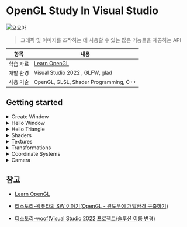 # OpenGL Study In Visual Studio

![으으아](https://mblogthumb-phinf.pstatic.net/MjAyMTA5MDdfNzEg/MDAxNjMwOTQyMjQ3MzQ1.LsRXGVtVjbUNBIBwq3qAynvSUpm6iRsPN7xFUzijrAcg.hoJ2o9kw7MuqMRTy4-9YmlMI7_QtpmaBKT25j57oWygg.GIF.playkit/DownrightGlossyFoxhound-size_restricted.gif?type=w800)

> 그래픽 및 이미지를 조작하는 데 사용할 수 있는 많은 기능들을 제공하는 API

| 항목         | 내용 |
|-------------|---------------------------------|
| 학습 자료 | [Learn OpenGL](https://learnopengl.com/) |
| 개발 환경 | Visual Studio 2022 , GLFW, glad |
| 사용 기술 | OpenGL, GLSL, Shader Programming, C++ |

## Getting started

<details>
<summary> Create Window </summary>

> **GLFW** , **GLAD** 은 OpenGL을 쉽게 사용하도록 도와주는 라이브러리

- [GLFW](https://www.glfw.org/download.html) : 창 생성을 위해

- [CMake](https://cmake.org/download/) : OS와 개발환경에 빌드 시스템을 더 쉽게 관리, 맞는 프로젝트 파일을 생성을 위해

- [GLAD](https://glad.dav1d.de/) : 확장 기능 로드

- [GLM](https://github.com/g-truc/glm) : 벡터, 행렬 등을 다루는 함수와 클래스를 제공

```cpp
#include <glad/glad.h>
#include <GLFW/glfw3.h>
```

</details>

<details>
<summary> Hello Window</summary>

<p align="center">
  <table style="width:100%; text-align:center;">
    <tr>
      <td style="text-align:center; vertical-align:middle;">
        <p align="center">
        <img src="https://github.com/BOLTB0X/OpenGL-Study/blob/main/Img/window.jpg?raw=true" alt="Example Image" width="70%"/>
        </p>
      </td>
      <td style="text-align:center; vertical-align:middle;">
        <p align="center">
        <img src="https://github.com/BOLTB0X/OpenGL-Study/blob/main/Img/window2.jpg?raw=true" alt="Example Image" width="70%"/>
        </p>
      </td>
    </tr>
    <tr>
      <td style="text-align:center; font-size:14px; font-weight:bold;">
      <p align="center">
      Window 1
      </p>
      </td>
      <td style="text-align:center; font-size:14px; font-weight:bold;">
      <p align="center">
      Window 2
      </p>
      </td>
    </tr>
  </table>
</p>

- **init**

  ```cpp
  // 1
  glfwInit();
	glfwWindowHint(GLFW_CONTEXT_VERSION_MAJOR, 3);
	glfwWindowHint(GLFW_CONTEXT_VERSION_MINOR, 3);
	glfwWindowHint(GLFW_OPENGL_PROFILE, GLFW_OPENGL_CORE_PROFILE);

  #ifdef __APPLE__
  glfwWindowHint(GLFW_OPENGL_FORWARD_COMPAT, GL_TRUE);
  #endif

	glfwMakeContextCurrent(window); // 2
	glfwSetFramebufferSizeCallback(window, framebuffer_size_callback); // 3
  ```

    1. GLFW initialize 및 configure

    2. `glfwMakeContextCurrent` : GLFW에 이 함수를 등록하여 창 크기가 조정될 때마다 호출하도록 알려주는 함수

    3. `glfwSetFramebufferSizeCallback` : `framebuffer_size_callback` 함수 포인터로 내가 지정한 크기로 변경


- **Utils**

  ```cpp
  void processInput(GLFWwindow* window) {
	  if (glfwGetKey(window, GLFW_KEY_ESCAPE) == GLFW_PRESS)
      glfwSetWindowShouldClose(window, true);
  }

  void framebuffer_size_callback(GLFWwindow* window, int width, int height) {
	  glViewport(0, 0, width, height);
  }
  ```

    1. `processInput` : GLFW 라이브러리를 사용하여 특정 키 입력을 감지하고 그에 따라 반응하는 함수

    2. `framebuffer_size_callback` : Window 크기 변경시 호출 되는 **callback** 함수


- **Render Loop**

   ```cpp
   while (!glfwWindowShouldClose(window)) { // 1
		
		   // input
		   processInput(window);

		   // render
		   glClearColor(0.2f, 0.3f, 0.3f, 1.0f);
		   glClear(GL_COLOR_BUFFER_BIT);
		
		   glfwSwapBuffers(window); // 2
		   glfwPollEvents(); // 3
	 }
   ```

    1. `glfwWindowShouldClose`: 각 루프 반복의 시작 부분에서 GLFW가 닫히도록 지시되었는지 확인

    2. `glfwSwapBuffers` : 렌더 반복 중에 렌더링하는 데 사용되는 색상 버퍼(GLFW 창의 각 픽셀에 대한 색상 값이 포함된 대형 2D 버퍼)를 스왑하여 화면에 출력으로 표시하는 함수

    3. `glfwPollEvents` : 이벤트(키보드 입력, 마우스 이동)가 트리거 되는지 확인, window 상태 업데이트, (콜백 함수를 통해 등록 가능)


- [전체 프로젝트 코드(C++)](https://github.com/BOLTB0X/OpenGL-Study/tree/main/VisualStudioVer/OpenGL_Project01)


</details>

<details>
<summary> Hello Triangle</summary>

**Practice**

<p align="center">
  <table style="width:100%; text-align:center; border-spacing:5px;">
    <tr>
      <td style="text-align:center; vertical-align:middle;">
        <p align="center">
        <img src="https://github.com/BOLTB0X/OpenGL-Study/blob/main/Img/%EC%B2%AB%EC%82%BC%EA%B0%81%ED%98%95.jpg?raw=true" alt="Example Image" width="70%"/>
        </p>
      </td>
      <td style="text-align:center; vertical-align:middle;">
        <p align="center">
        <img src="https://github.com/BOLTB0X/OpenGL-Study/blob/main/Img/%EC%B2%AB%EC%82%AC%EA%B0%81%ED%98%95.jpg?raw=true" alt="Example Image" width="70%"/>
        </p>
      </td>
      <td style="text-align:center; vertical-align:middle;">
        <p align="center">
        <img src="https://github.com/BOLTB0X/OpenGL-Study/blob/main/Img/%EC%B2%AB%EC%82%AC%EA%B0%81%ED%98%95-%EC%99%80%EC%9D%B4%EC%96%B4%ED%94%84%EB%A0%88%EC%9E%84%EB%AA%A8%EB%93%9C.jpg?raw=true" alt="Example Image" width="70%"/>
        </p>
      </td>
    </tr>
    <tr>
      <td style="text-align:center; font-size:14px; font-weight:bold;">
      <p align="center">
      Triangle
      </p>
      </td>
      <td style="text-align:center; font-size:14px; font-weight:bold;">
      <p align="center">
      Rectangle
      </p>
      </td>
      <td style="text-align:center; font-size:14px; font-weight:bold;">
      <p align="center">
      Wire Frame
      </p>
      </td>
    </tr>
  </table>
</p>

- **Shader program 빌드 && 컴파일**

   <details>
   <summary> Shader </summary>
   
    ```cpp
    const char* vertexShaderSource = "#version 330 core\n"
	  "layout (location = 0) in vec3 aPos;\n"
	  "void main()\n"
	  "{\n"
	  "	gl_Position = vec4(aPos.x, aPos.y, aPos.z, 1.0);\n"
	  "}\0";

    const char* fragmentShaderSource = "#version 330 core\n"
	  "out vec4 FragColor;\n"
	  "void main()\n"
	  "{\n"
	  "	FragColor = vec4(1.0f, 0.5f, 0.2f, 1.0f);\n"
	  "}\n\0";
    ```

   </details>

   <details>
   <summary> Shader 컴파일 in main </summary>

   ```cpp
   // Vertex shader
   unsigned int vertexShader = glCreateShader(GL_VERTEX_SHADER);
   glShaderSource(vertexShader, 1, &vertexShaderSource, NULL);
   glCompileShader(vertexShader);
   
   // Fragment shader
   unsigned int fragmentShader = glCreateShader(GL_FRAGMENT_SHADER);
   glShaderSource(fragmentShader, 1, &fragmentShaderSource, NULL);
   glCompileShader(fragmentShader);
   
   // link shaders
   unsigned int shaderProgram = glCreateProgram();
   glAttachShader(shaderProgram, vertexShader);
   glAttachShader(shaderProgram, fragmentShader);
   glLinkProgram(shaderProgram);
   
   checkShaderCompiler(vertexShader, "VERTEX");
   checkShaderCompiler(fragmentShader, "FRAGMENT");
   checkShaderCompiler(shaderProgram, "LINKING");
   
   glDeleteShader(vertexShader);
   glDeleteShader(fragmentShader);
   ```
   </details>

   <details>
   <summary> Shader 컴파일 함수 </summary>

   ```cpp
   void checkShaderCompiler(GLuint shader, const std::string& type) {
	   int success;
	   char infoLog[512];

	   glGetShaderiv(shader, GL_COMPILE_STATUS, &success);
	   if (!success) {
		   glGetShaderInfoLog(shader, 512, NULL, infoLog);
		   std::cout << "ERROR::SHADER::" << type << "::COMPILATION_FAILED\n" << infoLog << std::endl;
	  }
   }
   ```

   </details>


- **Vertex 데이터 (and 버퍼) 셋업**

   <details>
   <summary> Vertex 정의 </summary>

   ```cpp
   float triangleVertices[] = {
		 -0.5f, -0.5f, 0.0f, // left  
		  0.5f, -0.5f, 0.0f, // right 
		  0.0f,  0.5f, 0.0f  // top   
	 };

	 float vertices[] = {
		 0.5f,  0.5f, 0.0f,  // top right
		 0.5f, -0.5f, 0.0f,  // bottom right
		 -0.5f, -0.5f, 0.0f,  // bottom left
		 -0.5f,  0.5f, 0.0f   // top left 
	 };

	 unsigned int indices[] = {
			 0, 1, 3,   // 1 triangle
			 1, 2, 3    // 2 triangle
	 };
   ```

   </details>

   <details>
   <summary> VBO , VAO , EBO </summary>

    VBO, VAO: GPU 메모리에 정점 데이터를 저장하고 관리하는 데 사용되는 객체

    - **VBO** : Vertex 데이터(Vertex 좌표, UV 좌표, 색상, 법선 )를 GPU의 메모리에 저장하는 버퍼
    
    - **VAO** : 여러 개의 VBO와 속성(Attribute) 설정을 저장하는 객체
      
    - **EBO** : 인덱스 버퍼

    ```cpp
	  unsigned int VBO, VAO, EBO;

	  glGenVertexArrays(1, &VAO); // 1
	  glGenBuffers(1, &VBO); // 2
	  glGenBuffers(1, &EBO); 
    ```
    
    1. `glGenVertexArrays` :  OpenGL에 Vertex 속성(좌표, 색상, 법선 등)이 어디에 있는지 지정해야 하는데, VAO가 이 역할을 대신해 줌

    2. `glGenBuffers` : 저장하는 버퍼

    ```cpp
    glBindVertexArray(VAO); // 1

    // 2
    glBindBuffer(GL_ARRAY_BUFFER, VBO);
    glBufferData(GL_ARRAY_BUFFER, sizeof(vertices), vertices, GL_STATIC_DRAW);

    // 3
    glBindBuffer(GL_ELEMENT_ARRAY_BUFFER, EBO);
    glBufferData(GL_ELEMENT_ARRAY_BUFFER, sizeof(indices), indices, GL_STATIC_DRAW);

    // 4
    glVertexAttribPointer(0, 3, GL_FLOAT, GL_FALSE, 3 * sizeof(float), (void*)0);
    glEnableVertexAttribArray(0);
    
    // 5
    glBindBuffer(GL_ARRAY_BUFFER, 0);

	  // 6
	  glBindVertexArray(0);
    ```

    1. bind Vertex Array Object
       `glBindVertexArray` : VAO를 먼저 바인딩, 바인딩하면 그 이후의 설정이 해당 VAO에 저장됨

    2. copy our vertices array in a vertex buffer for OpenGL to use

    3. copy our index array in a element buffer for OpenGL to use

    4. then set the vertex attributes pointers

    5. `glBindBuffer` : `glVertexAttribPointer` 에 대한 호출은 VBO를 정점 속성의 바인딩된 정점 버퍼 객체로 등록하므로 나중에 안전하게 바인딩을 해제할 수 있음

    6. `glBindVertexArray` :  나중에 VAO를 언바인딩하여 다른 VAO 호출이 실수로 이 VAO를 수정하지 않도록 할 수 있지만, 이런 일은 거의 발생하지 않음
	  
       VAO를 수정하려면 어차피 `glBindVertexArray`를 호출해야 하므로 직접적으로 필요하지 않을 때는 일반적으로 VAO(또는 VBO)를 언바인딩하지 않음
       
   </details>

- **draw**

  <details>
  <summary> Triangle </summary>

  ```cpp
  glUseProgram(shaderProgram); // 1
  glBindVertexArray(VAO); // 2
  glDrawArrays(GL_TRIANGLES, 0, 3); // 3
  
  glfwSwapBuffers(window); // 4
  glfwPollEvents(); // 5
  ```

  1. `glUseProgram` : 현재 사용할 셰이더 프로그램을 설정하는 함수

  2. `glBindVertexArray` : 렌더링할 객체(Vertex VAO)를 바인딩하는 함수

  3. `glDrawArrays` : 현재 바인딩된 VAO에 저장된 버텍스 데이터를 사용하여 삼각형을 그림

  4. `glfwSwapBuffers` : 렌더 반복 중에 렌더링하는 데 사용되는 색상 버퍼(GLFW 창의 각 픽셀에 대한 색상 값이 포함된 대형 2D 버퍼)를 스왑하여 화면에 출력으로 표시하는 함수

  5. `glfwPollEvents` : 이벤트(키보드 입력, 마우스 이동)가 트리거 되는지 확인, window 상태 업데이트, (콜백 함수를 통해 등록 가능)
      
  </details>

  <details>
  <summary> Wire Frame </summary>

  ```cpp
  glPolygonMode(GL_FRONT_AND_BACK, GL_LINE);
  ```
  </details>

**Exercises**

<p align="center">
  <table style="width:100%; text-align:center; border-spacing:5px;">
    <tr>
      <td style="text-align:center; vertical-align:middle;">
        <p align="center">
        <img src="https://github.com/BOLTB0X/OpenGL-Study/blob/main/Img/2-2-Exercise01.jpg?raw=true" alt="Example Image" width="70%"/>
        </p>
      </td>
      <td style="text-align:center; vertical-align:middle;">
        <p align="center">
        <img src="https://github.com/BOLTB0X/OpenGL-Study/blob/main/Img/2-2-Exercise03.jpg?raw=true" alt="Example Image" width="70%"/>
        </p>
      </td>
    </tr>
    <tr>
      <td style="text-align:center; font-size:14px; font-weight:bold;">
      <p align="center">
      e01, e02
      </p>
      </td>
      <td style="text-align:center; font-size:14px; font-weight:bold;">
      <p align="center">
      e03
      </p>
      </td>
    </tr>
  </table>
</p>

- Solution

   <details>
   <summary> Exercises 01 sol  </summary>
   
     `glDrawArrays`를 사용하여 데이터에 더 많은 정점을 추가하여 나란히 2개의 삼각형을 그려라

    ```cpp
    float twinTriangleVertices[] = {
		  // 1
		  -0.9f, -0.5f, 0.0f,  // left 
		  -0.0f, -0.5f, 0.0f,  // right
		  -0.45f, 0.5f, 0.0f,  // top 
		  // 2
		  0.0f, -0.5f, 0.0f,  // left
		  0.9f, -0.5f, 0.0f,  // right
		  0.45f, 0.5f, 0.0f   // top
	  };
    ```

    ```cpp
    // ....

    while (!glfwWindowShouldClose(window)) {
        // ...

        glDrawArrays(GL_TRIANGLES, 0, 6);

        // ...
    }

    // ..
    ```

   </details>

   <details>
   <summary> Exercises 02 sol </summary>

   서로 다른 두 개의 `VAO`와 `VBO`를 사용하여 동일한 두 개의 삼각형을 만드세요

   ```cpp
   float oneTriangle[] = {
		  -0.9f, -0.5f, 0.0f,  // left 
		  -0.0f, -0.5f, 0.0f,  // right
		  -0.45f, 0.5f, 0.0f,  // top 
   };

	 float twoTriangle[] = {
		  0.0f, -0.5f, 0.0f,  // left
		  0.9f, -0.5f, 0.0f,  // right
		  0.45f, 0.5f, 0.0f   // top 
	 };
   ```

   ```cpp
   unsigned int VBOs[2], VAOs[2];
	 glGenVertexArrays(2, VAOs);
	 glGenBuffers(2, VBOs);

	 // 1
	 glBindVertexArray(VAOs[0]);
	 glBindBuffer(GL_ARRAY_BUFFER, VBOs[0]);
	 glBufferData(GL_ARRAY_BUFFER, sizeof(oneTriangle), oneTriangle, GL_STATIC_DRAW);
	 glVertexAttribPointer(0, 3, GL_FLOAT, GL_FALSE, 3 * sizeof(float), (void*)0);
	 glEnableVertexAttribArray(0);

	 // 2
	 glBindVertexArray(VAOs[1]);
	 glBindBuffer(GL_ARRAY_BUFFER, VBOs[1]);
	 glBufferData(GL_ARRAY_BUFFER, sizeof(twoTriangle), twoTriangle, GL_STATIC_DRAW);
	 glVertexAttribPointer(0, 3, GL_FLOAT, GL_FALSE, 3 * sizeof(float), (void*)0);
	 glEnableVertexAttribArray(0);
   ```

   ```cpp
   while (!glfwWindowShouldClose(window)) {
      // ...
		  glUseProgram(shaderProgram1);
		  glBindVertexArray(VAOs[0]);
		  glDrawArrays(GL_TRIANGLES, 0, 3);

		  glUseProgram(shaderProgram2);
		  glBindVertexArray(VAOs[1]);
		  glDrawArrays(GL_TRIANGLES, 0, 3);
      // ...
   }
   ```

   </details>

   <details>
   <summary> Exercises 03 sol </summary>

   노란색을 출력하는 **Shader** 를 사용하는 두 개의 **Shader** 을 만드세요

   ```cpp
   const char* fragmentShader1Source = "#version 330 core\n"
	 "out vec4 FragColor;\n"
	 "void main()\n"
	 "{\n"
	 "   FragColor = vec4(1.0f, 0.5f, 0.2f, 1.0f);\n"
	 "}\n\0";

   const char* fragmentShader2Source = "#version 330 core\n"
	 "out vec4 FragColor;\n"
	 "void main()\n"
	 "{\n"
	 "   FragColor = vec4(1.0f, 1.0f, 0.0f, 1.0f);\n"
	 "}\n\0";
   ```

   ```cpp
   // Shader program 빌드 && 컴파일
	 // ----------------------------
	 // Vertex shader
	 unsigned int vertexShader = glCreateShader(GL_VERTEX_SHADER);
	 glShaderSource(vertexShader, 1, &vertexShaderSource, NULL);
	 glCompileShader(vertexShader);

	 // Fragment shader
	 unsigned int fragmentShader1 = glCreateShader(GL_FRAGMENT_SHADER);
	 glShaderSource(fragmentShader1, 1, &fragmentShader1Source, NULL);
	 glCompileShader(fragmentShader1);

	 unsigned int fragmentShader2 = glCreateShader(GL_FRAGMENT_SHADER);
	 glShaderSource(fragmentShader2, 1, &fragmentShader2Source, NULL);
	 glCompileShader(fragmentShader2);

	 // link shaders
	 unsigned int shaderProgram1 = glCreateProgram();
	 unsigned int shaderProgram2 = glCreateProgram();

	 glAttachShader(shaderProgram1, vertexShader);
	 glAttachShader(shaderProgram1, fragmentShader1);
	 glLinkProgram(shaderProgram1);

	 glAttachShader(shaderProgram2, vertexShader);
	 glAttachShader(shaderProgram2, fragmentShader2);
	 glLinkProgram(shaderProgram2);

	 checkShaderCompiler(vertexShader, "VERTEX");

	 checkShaderCompiler(fragmentShader1, "FRAGMENT");
	 checkShaderCompiler(fragmentShader2, "FRAGMENT");

	 checkShaderCompiler(shaderProgram1, "LINKING");
	 checkShaderCompiler(shaderProgram2, "LINKING");

	 glDeleteShader(vertexShader);
	 glDeleteShader(fragmentShader1);
	 glDeleteShader(fragmentShader2);
   ```

   </details>

[전체 프로젝트 코드(C++)](https://github.com/BOLTB0X/OpenGL-Study/blob/main/VisualStudioVer/OpenGL_Project02/OpenGL_Project02/src/main.cpp)
  
</details>

<details>
<summary> Shaders </summary>

**Practice**

<p align="center">
  <table style="width:100%; text-align:center; border-spacing:5px;">
    <tr>
      <td style="text-align:center; vertical-align:middle;">
        <p align="center">
        <img src="https://github.com/BOLTB0X/OpenGL-Study/blob/main/Img/shader-%EB%B2%84%ED%85%8D%EC%8A%A4%EB%A1%9C%20%EC%83%89%EC%A0%84%EB%8B%AC.jpg?raw=true" alt="Example Image" width="70%"/>
        </p>
      </td>
      <td style="text-align:center; vertical-align:middle;">
        <p align="center">
        <img src="https://github.com/BOLTB0X/OpenGL-Study/blob/main/Img/shader-%EC%9C%A0%EB%8B%88%ED%8F%BC%EC%A0%81%EC%9A%A9.gif?raw=true" alt="Example Image" width="70%"/>
        </p>
      </td>
      <td style="text-align:center; vertical-align:middle;">
        <p align="center">
        <img src="https://github.com/BOLTB0X/OpenGL-Study/blob/main/Img/shader-Attributes%20%EC%B6%94%EA%B0%80.jpg?raw=true" alt="Example Image" width="70%"/>
        </p>
      </td>
    </tr>
    <tr>
      <td style="text-align:center; font-size:14px; font-weight:bold;">
      <p align="center">
      정점으로 Color
      </p>
      </td>
      <td style="text-align:center; font-size:14px; font-weight:bold;">
      <p align="center">
      Uniforms 
      </p>
      </td>
      <td style="text-align:center; font-size:14px; font-weight:bold;">
      <p align="center">
      Attributes
      </p>
      </td>
    </tr>
  </table>
</p>

- Shader Code

   <details>
   <summary> 정점으로 Color 로 변경 </summary>

   ```cpp
   const char* vertexShaderSource = "#version 330 core\n"
	 "layout (location = 0) in vec3 aPos;\n"
   "out vec4 vertexColor;\n"
	 "void main()\n"
   "{\n"
	 "	gl_Position = vec4(aPos, 1.0);\n"
   "	vertexColor = vec4(0.5, 0.0, 0.0, 1.0);\n"

   "}\0";

   const char* fragmentShaderSource = "#version 330 core\n"
   "out vec4 FragColor;\n"
   "in vec4 vertexColor;\n"
   "void main()\n"
   "{\n"
   "	FragColor = vertexColor;\n"
   "}\n\0";
   ```

   </details>

   <details>
   <summary> Uniforms </summary>

   ```cpp
   const char* vertexShaderSource = "#version 330 core\n"
	 "layout (location = 0) in vec3 aPos;\n"
   "out vec3 ourColor;\n"
	 "void main()\n"
   "{\n"
	 "	gl_Position = vec4(aPos, 1.0);\n"
   "	ourColor = aColor;\n"
   "}\0";

   const char* fragmentShaderSource = "#version 330 core\n"
   "out vec4 FragColor;\n"
   "uniform vec4 ourColor;\n"
   "void main()\n"
   "{\n"
   "	FragColor = ourColor;\n"
   "}\n\0";
   ```

   ```cpp
   while (!glfwWindowShouldClose(window)) {
      // ...

	    double timeValue = glfwGetTime();
	    float greenValue = static_cast<float>(sin(timeValue) / 2.0 + 0.5);
	    int vertexColorLocation = glGetUniformLocation(shaderProgram, "ourColor");

	    glUniform4f(vertexColorLocation, 0.0f, greenValue, 0.0f, 1.0f);

      // ..
   }
   ```

   </details>

   <details>
   <summary> Attributes 로 전달 </summary>

   ```cpp
   // 정점 수정
   float vertices[] = {
      // positions         // colors
      0.5f, -0.5f, 0.0f,  1.0f, 0.0f, 0.0f,   // bottom right
      -0.5f, -0.5f, 0.0f,  0.0f, 1.0f, 0.0f,   // bottom left
      0.0f,  0.5f, 0.0f,  0.0f, 0.0f, 1.0f    // top 
   }; 
   ```

   ```cpp
   const char* vertexShaderSource = "#version 330 core\n"
	 "layout (location = 0) in vec3 aPos;\n"
   "layout (location = 1) in vec3 aColor;\n"
   "out vec3 ourColor;\n"
	 "void main()\n"
   "{\n"
	 "	gl_Position = vec4(aPos, 1.0);\n"
   "	ourColor = aColor;\n"
   "}\0";

   const char* fragmentShaderSource = "#version 330 core\n"
   "out vec4 FragColor;\n"
   "in vec3 ourColor;\n"
   "void main()\n"
   "{\n"
   "	FragColor = vec4(ourColor, 1.0f);\n"
   "}\n\0";
   ```

   - 다른 **정점 속성(Attributes)** 을 추가하고 **VBO** 의 메모리를 업데이트했기 때문에 정점 속성 포인터를 다시 구성해야 함

   - **VBO** 의 메모리에 업데이트된 데이터는 이제 다음과 같음
   
   <p align="center">
      <img src="https://learnopengl.com/img/getting-started/vertex_attribute_pointer_interleaved.png" alt="Example Image" width="80%">
      <br/>
      이미지 출처: learnopengl.com
   </p>

   - 현재 레이아웃을 알고 있으면 `glVertexAttribPointer`로 정점 형식을 업데이트할 수 있음

   ```cpp
   // position attribute
   glVertexAttribPointer(0, 3, GL_FLOAT, GL_FALSE, 6 * sizeof(float), (void*)0);
   glEnableVertexAttribArray(0);
   // color attribute
   glVertexAttribPointer(1, 3, GL_FLOAT, GL_FALSE, 6 * sizeof(float), (void*)(3* sizeof(float)));
   glEnableVertexAttribArray(1);
   ```

   </details>

- Custom Shader Class

   <details>
   <summary> Code </summary>
   
   ```cpp
   #ifndef SHADER_H
   #define SHADER_H

   #include <glad/glad.h>

   #include <string>
   #include <fstream>
   #include <sstream>
   #include <iostream>

   class Shader
   {
   public:
       unsigned int ID;
       // constructor generates the shader on the fly
       // ------------------------------------------------------------------------
       Shader(const char* vertexPath, const char* fragmentPath)
       {
           // 1. retrieve the vertex/fragment source code from filePath
           std::string vertexCode;
           std::string fragmentCode;
           std::ifstream vShaderFile;
           std::ifstream fShaderFile;
           // ensure ifstream objects can throw exceptions:
           vShaderFile.exceptions (std::ifstream::failbit | std::ifstream::badbit);
           fShaderFile.exceptions (std::ifstream::failbit | std::ifstream::badbit);
           try 
           {
               // open files
               vShaderFile.open(vertexPath);
               fShaderFile.open(fragmentPath);
               std::stringstream vShaderStream, fShaderStream;
               // read file's buffer contents into streams
               vShaderStream << vShaderFile.rdbuf();
               fShaderStream << fShaderFile.rdbuf();
               // close file handlers
               vShaderFile.close();
               fShaderFile.close();
               // convert stream into string
               vertexCode   = vShaderStream.str();
               fragmentCode = fShaderStream.str();
           }
           catch (std::ifstream::failure& e)
           {
               std::cout << "ERROR::SHADER::FILE_NOT_SUCCESSFULLY_READ: " << e.what() << std::endl;
           }
           const char* vShaderCode = vertexCode.c_str();
           const char * fShaderCode = fragmentCode.c_str();
           // 2. compile shaders
           unsigned int vertex, fragment;
           // vertex shader
           vertex = glCreateShader(GL_VERTEX_SHADER);
           glShaderSource(vertex, 1, &vShaderCode, NULL);
           glCompileShader(vertex);
           checkCompileErrors(vertex, "VERTEX");
           // fragment Shader
           fragment = glCreateShader(GL_FRAGMENT_SHADER);
           glShaderSource(fragment, 1, &fShaderCode, NULL);
           glCompileShader(fragment);
           checkCompileErrors(fragment, "FRAGMENT");
           // shader Program
           ID = glCreateProgram();
           glAttachShader(ID, vertex);
           glAttachShader(ID, fragment);
           glLinkProgram(ID);
           checkCompileErrors(ID, "PROGRAM");
           // delete the shaders as they're linked into our program now and no longer necessary
           glDeleteShader(vertex);
           glDeleteShader(fragment);
       }
       // activate the shader
       // ------------------------------------------------------------------------
       void use() 
       { 
           glUseProgram(ID); 
       }
       // utility uniform functions
       // ------------------------------------------------------------------------
       void setBool(const std::string &name, bool value) const
       {         
           glUniform1i(glGetUniformLocation(ID, name.c_str()), (int)value); 
       }
       // ------------------------------------------------------------------------
       void setInt(const std::string &name, int value) const
       { 
           glUniform1i(glGetUniformLocation(ID, name.c_str()), value); 
       }
       // ------------------------------------------------------------------------
       void setFloat(const std::string &name, float value) const
       { 
           glUniform1f(glGetUniformLocation(ID, name.c_str()), value); 
       }
       
    private:
       // utility function for checking shader compilation/linking errors.
       // ------------------------------------------------------------------------
       void checkCompileErrors(unsigned int shader, std::string type)
       {
           int success;
           char infoLog[1024];
           if (type != "PROGRAM")
           {
               glGetShaderiv(shader, GL_COMPILE_STATUS, &success);
               if (!success)
               {
                   glGetShaderInfoLog(shader, 1024, NULL, infoLog);
                   std::cout << "ERROR::SHADER_COMPILATION_ERROR of type: " << type << "\n" << infoLog << "\n -- --------------------------------------------------- -- " << std::endl;
               }
           }
           else
           {
               glGetProgramiv(shader, GL_LINK_STATUS, &success);
               if (!success)
               {
                   glGetProgramInfoLog(shader, 1024, NULL, infoLog);
                   std::cout << "ERROR::PROGRAM_LINKING_ERROR of type: " << type << "\n" << infoLog << "\n -- --------------------------------------------------- -- " << std::endl;
               }
           }
       }
   };
   ```

   ```cpp
   int main(void) {
      // ...

      Shader ourShader("vertex_shader.vs", "fragment_shader.fs");

      // ...

      while (!glfwWindowShouldClose(window)) {
          // ...
          ourShader.use();
		      glBindVertexArray(VAO);
		      glDrawArrays(GL_TRIANGLES, 0, 3);
          // ...
      }

      // ...
   }
   ```

   </details>

**Exercises**

<p align="center">
  <table style="width:100%; text-align:center; border-spacing:5px;">
    <tr>
      <td style="text-align:center; vertical-align:middle;">
        <p align="center">
        <img src="https://github.com/BOLTB0X/OpenGL-Study/blob/main/Img/3-Exercise01.jpg?raw=true" alt="Example Image" width="70%"/>
        </p>
      </td>
      <td style="text-align:center; vertical-align:middle;">
        <p align="center">
        <img src="https://github.com/BOLTB0X/OpenGL-Study/blob/main/Img/3-Exercise02.jpg?raw=true" alt="Example Image" width="70%"/>
        </p>
      </td>
      <td style="text-align:center; vertical-align:middle;">
        <p align="center">
        <img src="https://github.com/BOLTB0X/OpenGL-Study/blob/main/Img/3-Exercise03.jpg?raw=true" alt="Example Image" width="70%"/>
        </p>
      </td>
    </tr>
    <tr>
      <td style="text-align:center; font-size:14px; font-weight:bold;">
      <p align="center">
      e01
      </p>
      </td>
      <td style="text-align:center; font-size:14px; font-weight:bold;">
      <p align="center">
      e02 
      </p>
      </td>
      <td style="text-align:center; font-size:14px; font-weight:bold;">
      <p align="center">
      e03
      </p>
      </td>
    </tr>
  </table>
</p>

- Solution

   <details>
   <summary> Exercises 01 sol  </summary>
   
     삼각형이 거꾸로 되도록 Vertex Shader를 조정하라

    ```cpp
    #version 330 core
    layout (location = 0) in vec3 aPos;
    layout (location = 1) in vec3 aColor;

    out vec3 ourColor;

    void main()
    {
       gl_Position = vec4(aPos.x, -aPos.y, aPos.z, 1.0);
       ourColor = aColor;
    }
    ```
   </details>

   <details>
   <summary> Exercises 02 sol </summary>

   균일한 값을 통해 수평 `offset`을 지정하고 이 `offset` 값을 사용하여 정점 셰이더에서 삼각형을 화면 오른쪽으로 이동시켜라

   ```cpp
   #version 330 core
   layout (location = 0) in vec3 aPos;
   layout (location = 1) in vec3 aColor;

   out vec3 ourColor;

   uniform float xOffset;

   void main()
   {
       gl_Position = vec4(aPos.x + xOffset, aPos.y, aPos.z, 1.0);
       ourColor = aColor;
   }
   ```

   ```cpp
   while (!glfwWindowShouldClose(window)) {
      // ...
		  ourShader.setFloat("xOffset", 0.5f);
      // ...
   }
   ```

   </details>

   <details>
   <summary> Exercises 03 sol </summary>

   `out` 키워드를 사용하여 정점 위치를 fragment Shader에 출력하고 fragment의 색상을 이 정점 위치와 같게 설정합니다(정점 위치 값이 삼각형 전체에 걸쳐 보간되는 방식을 확인하세요). 
   
   이렇게 하는 데 성공했다면 다음 질문에 답해보세요: 왜 삼각형의 왼쪽 아래 면이 검은색일까요?

   ```cpp
   #version 330 core
   out vec4 FragColor;

   in vec3 ourPosition;

   void main()
   {
       FragColor = vec4(ourPosition, 1.0f);
   }
   ```

   ```cpp
   #version 330 core
   layout (location = 0) in vec3 aPos;

   out vec3 ourPosition;

   void main()
   {
       gl_Position = vec4(aPos.x, aPos.y, aPos.z, 1.0);
       ourPosition = aPos;
   }
   ```

   **정점 위치(`aPos`)가 색상 값으로 쓰이면서 음수 좌표는 검은색으로 표현되기 때문**

   - `aPos` = `(0.5, -0.5, 0.0)` -> 빨간색 `(1.0, 0.0, 0.0)`

   - `aPos` = `(-0.5, -0.5, 0.0)` -> 검은색 `(0.0, 0.0, 0.0)`

   - `aPos` = `(0.0, 0.5, 0.0)` -> 파란색 `(0.0, 0.0, 1.0)`

   삼각형의 왼쪽 아래 정점이 `(0,0,0)` 이라 검은색이 되고, 나머지 부분이 부드럽게 보간되면서 자연스럽게 색상이 변함

   </details>

[전체 프로젝트 코드(C++)](https://github.com/BOLTB0X/OpenGL-Study/tree/main/VisualStudioVer/OpenGL_Project03)
  
</details>

<details>
<summary> Textures </summary>

**Practice**

<p align="center">
  <table style="width:100%; text-align:center; border-spacing:5px;">
    <tr>
      <td style="text-align:center; vertical-align:middle;">
        <p align="center">
        <img src="https://github.com/BOLTB0X/OpenGL-Study/blob/main/Img/4-1-Texture-wall.jpg?raw=true" alt="Example Image" width="70%"/>
        </p>
      </td>
      <td style="text-align:center; vertical-align:middle;">
        <p align="center">
        <img src="https://github.com/BOLTB0X/OpenGL-Study/blob/main/Img/4-2-Texture-container.jpg?raw=true" alt="Example Image" width="70%"/>
        </p>
      </td>
    </tr>
    <tr>
      <td style="text-align:center; font-size:14px; font-weight:bold;">
      <p align="center">
      Wall
      </p>
      </td>
      <td style="text-align:center; font-size:14px; font-weight:bold;">
      <p align="center">
      Container 
      </p>
      </td>
    </tr>
  </table>
</p>

<p align="center">
  <table style="width:100%; text-align:center; border-spacing:5px;">
    <tr>
      <td style="text-align:center; vertical-align:middle;">
        <p align="center">
        <img src="https://github.com/BOLTB0X/OpenGL-Study/blob/main/Img/4-3-Texture-mix.jpg?raw=true" alt="Example Image" width="70%"/>
        </p>
      </td>
      <td style="text-align:center; vertical-align:middle;">
        <p align="center">
        <img src="https://github.com/BOLTB0X/OpenGL-Study/blob/main/Img/4-4-Texture-mix-face.jpg?raw=true" alt="Example Image" width="70%"/>
        </p>
      </td>
      <td style="text-align:center; vertical-align:middle;">
        <p align="center">
        <img src="https://github.com/BOLTB0X/OpenGL-Study/blob/main/Img/4-5-Texture-mix-face-y.jpg?raw=true" alt="Example Image" width="70%"/>
        </p>
      </td>
    </tr>
    <tr>
      <td style="text-align:center; font-size:14px; font-weight:bold;">
      <p align="center">
      Mix Color
      </p>
      </td>
      <td style="text-align:center; font-size:14px; font-weight:bold;">
      <p align="center">
      Mix 텍스처 1 
      </p>
      </td>
      <td style="text-align:center; font-size:14px; font-weight:bold;">
      <p align="center">
      Mix 텍스처 2
      </p>
      </td>
    </tr>
  </table>
</p>

- 텍스처 로드

   <details>
   <summary> Wall , Container </summary>

   ```cpp
   // wall : 정점 좌표
   float vertices[] = {
    // positions         // colors          // texture coords
      0.5f, -0.5f, 0.0f,  1.0f, 0.0f, 0.0f,   1.0f, 0.0f,   // bottom right
	   -0.5f, -0.5f, 0.0f,  0.0f, 1.0f, 0.0f,   0.0f, 0.0f,   // bottom left
	    0.0f,  0.5f, 0.0f,  0.0f, 0.0f, 1.0f,   0.5f, 1.0f    // top
	 };
   ```

   ```cpp
   float vertices[] = {
		// positions          // colors           // texture coords
		 0.5f,  0.5f, 0.0f,   1.0f, 0.0f, 0.0f,   1.0f, 1.0f, // top right
		 0.5f, -0.5f, 0.0f,   0.0f, 1.0f, 0.0f,   1.0f, 0.0f, // bottom right
		-0.5f, -0.5f, 0.0f,   0.0f, 0.0f, 1.0f,   0.0f, 0.0f, // bottom left
		-0.5f,  0.5f, 0.0f,   1.0f, 1.0f, 0.0f,   0.0f, 1.0f  // top left 
	 };

	 unsigned int indices[] = {
		 0, 1, 3, // first triangle
		 1, 2, 3  // second triangle
	 };
   ```

   ```cpp
   unsigned int texture;
   glGenTextures(1, &texture);
   glBindTexture(GL_TEXTURE_2D, texture);

   glTexParameteri(GL_TEXTURE_2D, GL_TEXTURE_WRAP_S, GL_REPEAT);	
   glTexParameteri(GL_TEXTURE_2D, GL_TEXTURE_WRAP_T, GL_REPEAT);
   glTexParameteri(GL_TEXTURE_2D, GL_TEXTURE_MIN_FILTER, GL_LINEAR_MIPMAP_LINEAR);
   glTexParameteri(GL_TEXTURE_2D, GL_TEXTURE_MAG_FILTER, GL_LINEAR);

   int width, height, nrChannels;
   unsigned char *data = stbi_load("container.jpg", &width, &height, &nrChannels, 0);
   if (data) {
       glTexImage2D(GL_TEXTURE_2D, 0, GL_RGB, width, height, 0, GL_RGB, GL_UNSIGNED_BYTE, data);
       glGenerateMipmap(GL_TEXTURE_2D);
   } else {
       std::cout << "Failed to load texture" << std::endl;
   }
   stbi_image_free(data);
   ```

   ```cpp
	 // Render Loop
	 // ------------
	 while (!glfwWindowShouldClose(window)) {
      // ...
       
      glBindTexture(GL_TEXTURE_2D, texture);
      glBindVertexArray(VAO);
      glDrawElements(GL_TRIANGLES, 6, GL_UNSIGNED_INT, 0);

      // ...
   }
   ```
   
   </details>

   <details>
   <summary> Mix </summary>

   ```cpp
   // load and create a texture 
	 // -------------------------
	 unsigned int texture1, texture2;
	 glGenTextures(1, &texture1);
	 glBindTexture(GL_TEXTURE_2D, texture1); // 이제 모든 예정된 GL_TEXTURE_2D 작업이 이 텍스처 개체에 적용 됌
	 // texture 래핑 매개변수 설정
	 glTexParameteri(GL_TEXTURE_2D, GL_TEXTURE_WRAP_S, GL_REPEAT); // 텍스처 래핑을 GL_REPEAT(기본 래핑 방법)로 설정
	 glTexParameteri(GL_TEXTURE_2D, GL_TEXTURE_WRAP_T, GL_REPEAT);
	 // texture 필터링 매개변수 설정
	 glTexParameteri(GL_TEXTURE_2D, GL_TEXTURE_MIN_FILTER, GL_LINEAR);
	 glTexParameteri(GL_TEXTURE_2D, GL_TEXTURE_MAG_FILTER, GL_LINEAR);

	 // load image, create texture and generate mipmaps
	 int width, height, nrChannels;
	 stbi_set_flip_vertically_on_load(true); // stb_image.h에 로드된 텍스처를 y축을 기준으로 반전하라고 지시

	 unsigned char* data = stbi_load("resources/container.jpg", &width, &height, &nrChannels, 0);
	 if (data) {
		 glTexImage2D(GL_TEXTURE_2D, 0, GL_RGB, width, height, 0, GL_RGB, GL_UNSIGNED_BYTE, data);
		 glGenerateMipmap(GL_TEXTURE_2D);
	 } else {
		 std::cout << "Failed to load texture" << std::endl;
	 }
	 stbi_image_free(data);

   // texture 2
	 // ---------
	 glGenTextures(1, &texture2);
	 glBindTexture(GL_TEXTURE_2D, texture2); // 이제 모든 예정된 GL_TEXTURE_2D 작업이 이 텍스처 개체에 적용 됌
	 // texture 래핑 매개변수 설정
	 glTexParameteri(GL_TEXTURE_2D, GL_TEXTURE_WRAP_S, GL_REPEAT); // 텍스처 래핑을 GL_REPEAT(기본 래핑 방법)로 설정
	 glTexParameteri(GL_TEXTURE_2D, GL_TEXTURE_WRAP_T, GL_REPEAT);
	 // texture 필터링 매개변수 설정
	 glTexParameteri(GL_TEXTURE_2D, GL_TEXTURE_MIN_FILTER, GL_LINEAR);
	 glTexParameteri(GL_TEXTURE_2D, GL_TEXTURE_MAG_FILTER, GL_LINEAR);

	 // load image, create texture and generate mipmaps
	 data = stbi_load("resources/awesomeface.png", &width, &height, &nrChannels, 0);
	 if (data) {
		 glTexImage2D(GL_TEXTURE_2D, 0, GL_RGBA, width, height, 0, GL_RGBA, GL_UNSIGNED_BYTE, data);
		 glGenerateMipmap(GL_TEXTURE_2D);
	 } else {
		 std::cout << "Failed to load texture" << std::endl;
	 }
	 stbi_image_free(data);

	 // 각 샘플러가 속하는 텍스처 단위를 OpenGL에 알림(한 번만 수행하면 됨)
	 // -------------------------------------------------------------------------------------------
	 ourShader.use(); // 유니폼을 설정하기 전에 셰이더를 활성화/사용하는 것을 잊지 말길
	 glUniform1i(glGetUniformLocation(ourShader.ID, "texture1"), 0);
	 ourShader.setInt("texture2", 1);
   ```

   ```cpp
	 // Render Loop
	 // ------------
	 while (!glfwWindowShouldClose(window)) {
      // ...

      glActiveTexture(GL_TEXTURE0);
		  glBindTexture(GL_TEXTURE_2D, texture1);
		  glActiveTexture(GL_TEXTURE1);
		  glBindTexture(GL_TEXTURE_2D, texture2);

      // ...
   }
   ```

   ```cpp
   // 대칭
   stbi_set_flip_vertically_on_load(true);
   ```

   </details>

- GLSL

   <details>
   <summary> Wall , Container </summary>

   ```cpp
   // Vertex Shader
   #version 330 core
   layout (location = 0) in vec3 aPos;
   layout (location = 1) in vec3 aColor;
   layout (location = 2) in vec2 aTexCoord;
   
   out vec3 ourColor;
   out vec2 TexCoord;
   
   void main()
   {
       gl_Position = vec4(aPos, 1.0);
       ourColor = aColor;
       TexCoord = vec2(aTexCoord.x, aTexCoord.y);
   }
   ```

   ```cpp
   // Fragment Shader
   #version 330 core
   out vec4 FragColor;
  
   in vec3 ourColor;
   in vec2 TexCoord;

   uniform sampler2D ourTexture;

   void main()
   {
       FragColor = texture(ourTexture, TexCoord);
   }
   ```

   </details>

   <details>
   <summary> Mix </summary>

   ```cpp
   // Color Mix
   // Fragment Shader
   FragColor = texture(ourTexture, TexCoord) * vec4(ourColor, 1.0);
   ```

   ```cpp
   // 텍스처 2개
   // Fragment Shader
   #version 330 core
   out vec4 FragColor;
  
   in vec3 ourColor;
   in vec2 TexCoord;

   uniform sampler2D texture1;
   uniform sampler2D texture2;

   void main()
   {
       FragColor = mix(texture(texture1, TexCoord), texture(texture2, TexCoord), 0.2);
   }
   ```
   </details>

**Exercises**

<p align="center">
  <table style="width:100%; text-align:center; border-spacing:5px;">
    <tr>
      <td style="text-align:center; vertical-align:middle;">
        <p align="center">
        <img src="https://github.com/BOLTB0X/OpenGL-Study/blob/main/Img/4-Exercise01.jpg?raw=true" alt="Example Image" width="70%"/>
        </p>
      </td>
      <td style="text-align:center; vertical-align:middle;">
        <p align="center">
        <img src="https://github.com/BOLTB0X/OpenGL-Study/blob/main/Img/4-Exercise02.jpg?raw=true" alt="Example Image" width="70%"/>
        </p>
      </td>
    </tr>
    <tr>
      <td style="text-align:center; font-size:14px; font-weight:bold;">
      <p align="center">
      e01
      </p>
      </td>
      <td style="text-align:center; font-size:14px; font-weight:bold;">
      <p align="center">
      e02
      </p>
      </td>
    </tr>
  </table>
</p>

<p align="center">
  <table style="width:100%; text-align:center; border-spacing:5px;">
    <tr>
      <td style="text-align:center; vertical-align:middle;">
        <p align="center">
        <img src="https://github.com/BOLTB0X/OpenGL-Study/blob/main/Img/4-Exercise03.jpg?raw=true" alt="Example Image" width="70%"/>
        </p>
      </td>
      <td style="text-align:center; vertical-align:middle;">
        <p align="center">
        <img src="https://github.com/BOLTB0X/OpenGL-Study/blob/main/Img/4-Exercise04.gif?raw=true" alt="Example Image" width="70%"/>
        </p>
      </td>
    </tr>
    <tr>
      <td style="text-align:center; font-size:14px; font-weight:bold;">
      <p align="center">
      e03
      </p>
      </td>
      <td style="text-align:center; font-size:14px; font-weight:bold;">
      <p align="center">
      e04
      </p>
      </td>
    </tr>
  </table>
</p>

- Solution

   <details>
   <summary> Exercises 01 sol  </summary>
   
    fragment shader 를 변경하여 행복한 얼굴만 반대 방향/반대 방향을 바라보도록 수정해라

    ```cpp
    #version 330 core
    out vec4 FragColor;
    in vec3 ourColor;
    in vec2 TexCoord;
    
    uniform sampler2D texture1;
    uniform sampler2D texture2;

    void main()
    {
       FragColor = mix(texture(texture1, TexCoord), texture(texture2, vec2(1.0 - TexCoord.x, TexCoord.y)), 0.2);
    }
    ```

   </details>

   <details>
   <summary> Exercises 02 sol </summary>
   
   `0.0f ~ 1.0f` 대신 `0.0f ~ 2.0f` 범위의 텍스처 좌표를 지정하여 다양한 텍스처 래핑 방법을 실험해 보세요.
   
   가장자리에 고정된 단일 컨테이너 이미지에 4개의 스마일리 얼굴을 표시할 수 있는지 확인해 보세요

   ```cpp
   // ...

   glGenTextures(1, &texture1);
   glBindTexture(GL_TEXTURE_2D, texture1);
   // set the texture wrapping parameters
   
   glTexParameteri(GL_TEXTURE_2D, GL_TEXTURE_WRAP_S, GL_CLAMP_TO_EDGE); // 수정
   glTexParameteri(GL_TEXTURE_2D, GL_TEXTURE_WRAP_T, GL_CLAMP_TO_EDGE);
   // ...
   ```

   ```cpp
   // ...

   glGenTextures(1, &texture2);
   glBindTexture(GL_TEXTURE_2D, texture2);

   glTexParameteri(GL_TEXTURE_2D, GL_TEXTURE_WRAP_S, GL_REPEAT);	// 수정
   glTexParameteri(GL_TEXTURE_2D, GL_TEXTURE_WRAP_T, GL_REPEAT);
   // ...
   ```

   </details>

   <details>
   <summary> Exercises 03 sol </summary>

   텍스처 이미지의 중앙 픽셀만 직사각형에 표시하여 텍스처 좌표를 변경하여 개별 픽셀이 보이도록 하세요. 텍스처 필터링 방법을 `GL_NEAREST` 로 설정하여 픽셀을 더 명확하게 해보세요

   ```cpp
   // ...
   glGenTextures(1, &texture1);
   glBindTexture(GL_TEXTURE_2D, texture1);
   
   glTexParameteri(GL_TEXTURE_2D, GL_TEXTURE_WRAP_S, GL_CLAMP_TO_EDGE); // GL_CLAMP_TO_EDGE
   glTexParameteri(GL_TEXTURE_2D, GL_TEXTURE_WRAP_T, GL_CLAMP_TO_EDGE);
   
   // set texture filtering parameters
   glTexParameteri(GL_TEXTURE_2D, GL_TEXTURE_MIN_FILTER, GL_NEAREST); // set texture filtering to nearest neighbor to clearly see the texels/pixels
   glTexParameteri(GL_TEXTURE_2D, GL_TEXTURE_MAG_FILTER, GL_NEAREST);
   ```

   </details>

   <details>
   <summary> Exercises 04 sol </summary>
   
   두 텍스처가 보이는 양을 변경하려면 믹스 함수의 세 번째 매개변수로 균일한 변수를 사용합니다. 
   
   
   위쪽 및 아래쪽 화살표 키를 사용하여 컨테이너 또는 스마일리 얼굴이 보이는 양을 변경해보세요

   ```cpp
   void processInput(GLFWwindow *window) {
      if (glfwGetKey(window, GLFW_KEY_ESCAPE) == GLFW_PRESS)
          glfwSetWindowShouldClose(window, true);

      if (glfwGetKey(window, GLFW_KEY_UP) == GLFW_PRESS)
      {
          mixValue += 0.01f;
          if(mixValue >= 1.0f)
              mixValue = 1.0f;
      }
      if (glfwGetKey(window, GLFW_KEY_DOWN) == GLFW_PRESS)
      {
          mixValue -= 0.01f;
          if (mixValue <= 0.0f)
            mixValue = 0.0f;
      }
   }
   ```

   ```cpp
   while (!glfwWindowShouldClose(window)) {
      // ...
      ourShader.setFloat("mixValue", mixValue);
      // ...
   }
   ```

   ```cpp
   #version 330 core
   out vec4 FragColor;
  
   in vec3 ourColor;
   in vec2 TexCoord;

   uniform float mixValue;

   uniform sampler2D texture1;
   uniform sampler2D texture2;

   void main()
   {
       FragColor = mix(texture(texture1, TexCoord), texture(texture2, TexCoord), mixValue);
   }
   ```

   </details>

[전체 프로젝트 코드(C++)](https://github.com/BOLTB0X/OpenGL-Study/blob/main/VisualStudioVer/OpenGL_Project02/OpenGL_Project02/src/main.cpp)

</details>

<details>
<summary> Transformations </summary>

**Practice**

<p align="center">
  <table style="width:100%; text-align:center; border-spacing:5px;">
    <tr>
      <td style="text-align:center; vertical-align:middle;">
        <p align="center">
        <img src="https://github.com/BOLTB0X/OpenGL-Study/blob/main/Img/5-1-Transforms.jpg?raw=true" alt="Example Image" width="70%"/>
        </p>
      </td>
      <td style="text-align:center; vertical-align:middle;">
        <p align="center">
        <img src="https://github.com/BOLTB0X/OpenGL-Study/blob/main/Img/5-2-Transforms.gif?raw=true" alt="Example Image" width="70%"/>
        </p>
      </td>
    </tr>
    <tr>
      <td style="text-align:center; font-size:14px; font-weight:bold;">
      <p align="center">
      90 Rotate
      </p>
      </td>
      <td style="text-align:center; font-size:14px; font-weight:bold;">
      <p align="center">
      Rotate 
      </p>
      </td>
    </tr>
  </table>
</p>

- [glm](https://glm.g-truc.net/0.9.8/index.html)

   > GLM stands for OpenGL Mathematics and is a header-only library, which means that we only have to include the proper header files and we're done; no linking and compiling necessary.

   ```cpp
   #include <glm/glm.hpp>
   #include <glm/gtc/matrix_transform.hpp>
   #include <glm/gtc/type_ptr.hpp>
   ```

   <details>
   <summary> 90 Rotate </summary>

   ```cpp
   // Vertex Shader
   #version 330 core
   layout (location = 0) in vec3 aPos;
   layout (location = 1) in vec2 aTexCoord;

   out vec2 TexCoord;

   uniform mat4 transform;

   void main() {
	   gl_Position = transform * vec4(aPos, 1.0);
	   TexCoord = vec2(aTexCoord.x, aTexCoord.y);
   }
   ```

   ```cpp
   // Render Loop
   // ------------
   while (!glfwWindowShouldClose(window)) {
      // ...

      glm::mat4 trans = glm::mat4(1.0f);
      trans = glm::rotate(trans, glm::radians(90.0f), glm::vec3(0.0, 0.0, 1.0));
      trans = glm::scale(trans, glm::vec3(0.5, 0.5, 0.5));

      // ...

      unsigned int transformLoc = glGetUniformLocation(ourShader.ID, "transform");
      glUniformMatrix4fv(transformLoc, 1, GL_FALSE, glm::value_ptr(trans));

      // ...
   }
   ```

   </details>

   <details>
   <summary> Rotate </summary>

   ```cpp
   // Render Loop
   // ------------
   while (!glfwWindowShouldClose(window)) {
      // ...
      // 
      
      glm::mat4 transform = glm::mat4(1.0f); // make sure to initialize matrix to identity matrix first
      transform = glm::translate(transform, glm::vec3(0.5f, -0.5f, 0.0f));
      transform = glm::rotate(transform, (float)glfwGetTime(), glm::vec3(0.0f, 0.0f, 1.0f));*/

      // render the container
      ourShader.use();
      unsigned int transformLoc = glGetUniformLocation(ourShader.ID, "transform");
      glUniformMatrix4fv(transformLoc, 1, GL_FALSE, glm::value_ptr(transform));
      // ...
   }
   ```

   </details>

**Exercise**

<p align="center">
  <table style="width:100%; text-align:center; border-spacing:5px;">
    <tr>
      <td style="text-align:center; vertical-align:middle;">
        <p align="center">
        <img src="https://github.com/BOLTB0X/OpenGL-Study/blob/main/Img/5-1-Exercise01.gif?raw=true" alt="Example Image" width="70%"/>
        </p>
      </td>
      <td style="text-align:center; vertical-align:middle;">
        <p align="center">
        <img src="https://github.com/BOLTB0X/OpenGL-Study/blob/main/Img/5-1-Exercise02.gif?raw=true" alt="Example Image" width="70%"/>
        </p>
      </td>
    </tr>
    <tr>
      <td style="text-align:center; font-size:14px; font-weight:bold;">
      <p align="center">
      ex01
      </p>
      </td>
      <td style="text-align:center; font-size:14px; font-weight:bold;">
      <p align="center">
      ex02 
      </p>
      </td>
    </tr>
  </table>
</p>

- Solution

   <details>
   <summary> Exercise 01 sol </summary>

   컨테이너에서 마지막 변환을 사용하여 먼저 회전한 다음 변환하여 순서를 바꿔보세요.
   
   무슨 일이 일어나는지 보고 왜 이런 일이 일어나는지 추론해보세요.

   ```cpp
   glm::mat4 transform = glm::mat4(1.0f);
   transform = glm::rotate(transform, (float)glfwGetTime(), glm::vec3(0.0f, 0.0f, 1.0f));
	 transform = glm::translate(transform, glm::vec3(0.5f, -0.5f, 0.0f));
   ```

   행렬 곱셈은 역순으로 적용된다는 점을 기억하라고 솔루션에서 말함
   
   - 변환이 먼저 적용되어, 화면 오른쪽 하단에 배치
   - 변환 후 회전이 변환된 컨테이너에 적용
   
   **회전 변환**은 선형 대수학을 조금 더 깊이 파고들 때 기저 변경 변환이라고도 함
   
   > 컨테이너의 기저를 변경하기 때문에 다음 결과 변환은 새 기저 벡터를 기준으로 컨테이너를 변환합니다. 벡터가 약간 회전되면 수직 변환도 약간 변환됩니다.
   
   > 먼저 회전을 적용하면 회전 원점 `(0,0,0)`을 중심으로 해결되지만 컨테이너가 먼저 변환되므로 회전 원점이 더 이상 `(0,0,0)`이 아니므로 장면의 원점을 중심으로 도는 것처럼 보입니다.

   > 이것을 시각화하거나 파악하는 데 어려움이 있다면 걱정하지 마세요. 변환을 실험하면 곧 이해할 수 있을 것입니다.
   </details>

   <details>
   <summary> Exercise 02 sol </summary>

   `glDrawElements` 에 대한 다른 호출로 두 번째 컨테이너를 그려보지만 변환만 사용하여 다른 위치에 배치합니다.
   
   이 두 번째 컨테이너가 창의 왼쪽 상단에 배치되었는지 확인하고 회전하는 대신 시간에 따라 크기를 조정합니다
   
   (여기서는 sin 함수를 사용하는 것이 유용합니다. sin을 사용하면 음수 크기가 적용되자마자 객체가 반전됩니다)

   ```cpp
   glm::mat4 transform = glm::mat4(1.0f);
   // 1
   transform = glm::translate(transform, glm::vec3(0.5f, -0.5f, 0.0f));
   transform = glm::rotate(transform, (float)glfwGetTime(), glm::vec3(0.0f, 0.0f, 1.0f));
        
   unsigned int transformLoc = glGetUniformLocation(ourShader.ID, "transform");
   glUniformMatrix4fv(transformLoc, 1, GL_FALSE, glm::value_ptr(transform));

   glBindVertexArray(VAO);
   glDrawElements(GL_TRIANGLES, 6, GL_UNSIGNED_INT, 0);

   // 2
   transform = glm::mat4(1.0f);
   transform = glm::translate(transform, glm::vec3(-0.5f, 0.5f, 0.0f));
   float scaleAmount = static_cast<float>(sin(glfwGetTime())); // 1
   transform = glm::scale(transform, glm::vec3(scaleAmount, scaleAmount, scaleAmount));
   glUniformMatrix4fv(transformLoc, 1, GL_FALSE, &transform[0][0]); //2

   glDrawElements(GL_TRIANGLES, 6, GL_UNSIGNED_INT, 0);
   ```

   - 1 : `static_cast<float>(sin(glfwGetTime()))` 을 값으로 `glm::scale` 효과 적용
   - 2 : 행렬 값 배열의 첫 번째 요소를 메모리 포인터 값으로 사용

   </details>

</details>

<details>
<summary> Coordinate Systems </summary>

**Practice**

<p align="center">
  <table style="width:100%; text-align:center; border-spacing:5px;">
    <tr>
      <td style="text-align:center; vertical-align:middle;">
        <p align="center">
        <img src="https://github.com/BOLTB0X/OpenGL-Study/blob/main/Img/6-1-Coordinate%20Systems-Going3D.jpg?raw=true" alt="Example Image" width="70%"/>
        </p>
      </td>
    </tr>
    <tr>
      <td style="text-align:center; font-size:14px; font-weight:bold;">
      <p align="center">
      Going 3D
      </p>
      </td>
    </tr>
  </table>
</p>

- [Space](https://github.com/BOLTB0X/Metal-API/blob/main/OpenGL-Tutorial-Metal/StudyMd/Space.md)

   <details>
   <summary> Going 3D </summary>

   모든 객체의 Vertex를 Global World 공간으로 변환하는 데 적용하려는 **Translations** , **Scaling** and/or **Rotations** 으로 구성

   ```cpp
   glm::mat4 model = glm::mat4(1.0f);
   glm::mat4 view = glm::mat4(1.0f);
   glm::mat4 projection = glm::mat4(1.0f);

   // ...

   model = glm::rotate(model, glm::radians(-55.0f), glm::vec3(1.0f, 0.0f, 0.0f));
   view = glm::translate(view, glm::vec3(0.0f, 0.0f, -3.0f));
   projection = glm::perspective(glm::radians(45.0f), (float)SCR_WIDTH / (float)SCR_HEIGHT, 0.1f, 100.0f);
   ```

   ```cpp
   // Vertex Shader
   #version 330 core
   layout (location = 0) in vec3 aPos;
   layout (location = 1) in vec2 aTexCoord;

   out vec2 TexCoord;

   uniform mat4 model;
   uniform mat4 view;
   uniform mat4 projection;

   void main()
   {
	    gl_Position = projection * view * model * vec4(aPos, 1.0);
	    TexCoord = vec2(aTexCoord.x, aTexCoord.y);
   }
   ```
   </details>

<p align="center">
  <table style="width:100%; text-align:center; border-spacing:5px;">
    <tr>
      <td style="text-align:center; vertical-align:middle;">
        <p align="center">
        <img src="https://github.com/BOLTB0X/OpenGL-Study/blob/main/Img/6-2-Coordinate%20Systems-More3D.gif?raw=true" alt="Example Image" width="70%"/>
        </p>
      </td>
      <td style="text-align:center; vertical-align:middle;">
        <p align="center">
        <img src="https://github.com/BOLTB0X/OpenGL-Study/blob/main/Img/6-3-Coordinate%20Systems-DetphTest.gif?raw=true" alt="Example Image" width="70%"/>
        </p>
      </td>
    </tr>
    <tr>
      <td style="text-align:center; font-size:14px; font-weight:bold;">
      <p align="center">
      Depth X
      </p>
      </td>
      <td style="text-align:center; font-size:14px; font-weight:bold;">
      <p align="center">
      Depth O 
      </p>
      </td>
    </tr>
  </table>
</p>

- More 3D

   <details>
   <summary> Going 3D </summary>

   3D 공간으로 큐브를 렌더링하려면 총 **36** 개의 **Vertex(면 6개 * 삼각형 2개 * 각각 정점 3개)** 가 필요함

   ```cpp
   float vertices[] = {
      -0.5f, -0.5f, -0.5f,  0.0f, 0.0f,
      0.5f, -0.5f, -0.5f,  1.0f, 0.0f,
      0.5f,  0.5f, -0.5f,  1.0f, 1.0f,
      0.5f,  0.5f, -0.5f,  1.0f, 1.0f,
      -0.5f,  0.5f, -0.5f,  0.0f, 1.0f,
      -0.5f, -0.5f, -0.5f,  0.0f, 0.0f,

      -0.5f, -0.5f,  0.5f,  0.0f, 0.0f,
      0.5f, -0.5f,  0.5f,  1.0f, 0.0f,
      0.5f,  0.5f,  0.5f,  1.0f, 1.0f,
      0.5f,  0.5f,  0.5f,  1.0f, 1.0f,
      -0.5f,  0.5f,  0.5f,  0.0f, 1.0f,
      -0.5f, -0.5f,  0.5f,  0.0f, 0.0f,

      -0.5f,  0.5f,  0.5f,  1.0f, 0.0f,
      -0.5f,  0.5f, -0.5f,  1.0f, 1.0f,
      -0.5f, -0.5f, -0.5f,  0.0f, 1.0f,
      -0.5f, -0.5f, -0.5f,  0.0f, 1.0f,
      -0.5f, -0.5f,  0.5f,  0.0f, 0.0f,
      -0.5f,  0.5f,  0.5f,  1.0f, 0.0f,

      0.5f,  0.5f,  0.5f,  1.0f, 0.0f,
      0.5f,  0.5f, -0.5f,  1.0f, 1.0f,
      0.5f, -0.5f, -0.5f,  0.0f, 1.0f,
      0.5f, -0.5f, -0.5f,  0.0f, 1.0f,
      0.5f, -0.5f,  0.5f,  0.0f, 0.0f,
      0.5f,  0.5f,  0.5f,  1.0f, 0.0f,

      -0.5f, -0.5f, -0.5f,  0.0f, 1.0f,
      0.5f, -0.5f, -0.5f,  1.0f, 1.0f,
      0.5f, -0.5f,  0.5f,  1.0f, 0.0f,
      0.5f, -0.5f,  0.5f,  1.0f, 0.0f,
      -0.5f, -0.5f,  0.5f,  0.0f, 0.0f,
      -0.5f, -0.5f, -0.5f,  0.0f, 1.0f,

      -0.5f,  0.5f, -0.5f,  0.0f, 1.0f,
      0.5f,  0.5f, -0.5f,  1.0f, 1.0f,
      0.5f,  0.5f,  0.5f,  1.0f, 0.0f,
      0.5f,  0.5f,  0.5f,  1.0f, 0.0f,
      -0.5f,  0.5f,  0.5f,  0.0f, 0.0f,
      -0.5f,  0.5f, -0.5f,  0.0f, 1.0f
   };
   ```

   ```cpp
   // 회전 적용
   model = glm::rotate(model, (float)glfwGetTime() * glm::radians(50.0f), glm::vec3(0.5f, 1.0f, 0.0f));  
   ```

   ```cpp
   glDrawArrays(GL_TRIANGLES, 0, 36);
   ```

   </details>

- Z-buffer

   <details>
   <summary> Depth Test </summary>
   
   OpenGL은 모든 깊이 정보를 **Z-Buffer** , 즉 **Depth 버퍼**에 저장함 

   `GLFW`는 자동으로 이러한 버퍼를 만드는 데(출력 이미지의 색상을 저장하는 색상 버퍼가 있는 것처럼) 

   **Depth** 는 각 `fragments` 내에 저장되고(`fragments` 의 `z` 값으로) `fragment` 가 색상을 출력하려고 할 때마다 

   OpenGL은 **depth** 값을 **Z-Buffer** 와 비교함

   현재 fragment이 다른 fragment 뒤에 있으면 삭제되고 그렇지 않으면 덮어쓰는 것 

   이 프로세스를 Depth라고 하며 OpenGL에서 자동으로 수행함

   하지만 OpenGL이 실제로 깊이 테스트를 수행하는지 확인하려면 먼저 OpenGL에 깊이 테스트를 활성화하겠다고 알려야 함 

   **Detph Test** 는 디폴트로 비활성화되어 있음 
   
   `glEnable`을 사용하여 깊이 테스트를 활성화 가능
   
   `glEnable` 및 `glDisable` 함수를 사용하면 OpenGL에서 특정 기능을 활성화/비활성화할 수 있음 
   
   그런 다음 해당 기능은 비활성화/활성화하기 위한 다른 호출이 이루어질 때까지 활성화/비활성화 되는 것 

   또한 **Depth 버퍼** 를 사용하고 있으므로 각 렌더링 반복 전에 깊이 버퍼를 비워야 함(그렇지 않으면 이전 프레임의 깊이 정보가 버퍼에 남음)
   
   | 동작               | 함수                          | 설명                              |
   |------------------|--------------------------------|----------------------------------|
   | 깊이 테스트 활성화 | `glEnable(GL_DEPTH_TEST)`     | 깊이 비교 기능 켜기              |
   | 깊이 테스트 비활성화 | `glDisable(GL_DEPTH_TEST)`   | 깊이 비교 기능 끄기              |
   | 깊이 버퍼 초기화   | `glClear(GL_DEPTH_BUFFER_BIT)` | 이전 프레임 깊이 정보 지우기     |

   </details>

   <details>
   <summary> 코드 </summary>

   ```cpp
   // Depth 활성화
   glEnable(GL_DEPTH_TEST);
   ```

   ```cpp
   // 버퍼 초기화
   glClear(GL_COLOR_BUFFER_BIT | GL_DEPTH_BUFFER_BIT);
   ```

   </details>

<p align="center">
  <table style="width:100%; text-align:center; border-spacing:5px;">
    <tr>
      <td style="text-align:center; vertical-align:middle;">
        <p align="center">
        <img src="https://github.com/BOLTB0X/OpenGL-Study/blob/main/Img/6-4-Coordinate%20Systems-MoreCube.jpg?raw=true" alt="Example Image" width="70%"/>
        </p>
      </td>
    </tr>
    <tr>
      <td style="text-align:center; font-size:14px; font-weight:bold;">
      <p align="center">
      More Cubes
      </p>
      </td>
    </tr>
  </table>
</p>

- 코드

   <details>
   <summary> 코드 보기 </summary>

   ```cpp
   glm::vec3 cubePositions[] = {
    glm::vec3( 0.0f,  0.0f,  0.0f), 
    glm::vec3( 2.0f,  5.0f, -15.0f), 
    glm::vec3(-1.5f, -2.2f, -2.5f),  
    glm::vec3(-3.8f, -2.0f, -12.3f),  
    glm::vec3( 2.4f, -0.4f, -3.5f),  
    glm::vec3(-1.7f,  3.0f, -7.5f),  
    glm::vec3( 1.3f, -2.0f, -2.5f),  
    glm::vec3( 1.5f,  2.0f, -2.5f), 
    glm::vec3( 1.5f,  0.2f, -1.5f), 
    glm::vec3(-1.3f,  1.0f, -1.5f)  
   };
   ```

   ```cpp
   while (!glfwWindowShouldClose(window)) {
      // ...

      glBindVertexArray(VAO);
      for(unsigned int i = 0; i < 10; i++) {
          glm::mat4 model = glm::mat4(1.0f);
          model = glm::translate(model, cubePositions[i]);
          float angle = 20.0f * i; 
          model = glm::rotate(model, glm::radians(angle), glm::vec3(1.0f, 0.3f, 0.5f));
          ourShader.setMat4("model", model);

          glDrawArrays(GL_TRIANGLES, 0, 36);
      }

      // ...
   }
   ```

   </details>

**Exercises**

<p align="center">
  <table style="width:100%; text-align:center; border-spacing:5px;">
    <tr>
      <td style="text-align:center; vertical-align:middle;">
        <p align="center">
        <img src="https://github.com/BOLTB0X/OpenGL-Study/blob/main/Img/6-Exercise01.jpg?raw=true" alt="Example Image" width="70%"/>
        </p>
      </td>
      <td style="text-align:center; vertical-align:middle;">
        <p align="center">
        <img src="https://github.com/BOLTB0X/OpenGL-Study/blob/main/Img/6-Exercise02.jpg?raw=true" alt="Example Image" width="70%"/>
        </p>
      </td>
      <td style="text-align:center; vertical-align:middle;">
        <p align="center">
        <img src="https://github.com/BOLTB0X/OpenGL-Study/blob/main/Img/6-Exercise03.gif?raw=true" alt="Example Image" width="70%"/>
        </p>
      </td>
    </tr>
    <tr>
      <td style="text-align:center; font-size:14px; font-weight:bold;">
      <p align="center">
      ex01
      </p>
      </td>
      <td style="text-align:center; font-size:14px; font-weight:bold;">
      <p align="center">
      ex02
      </p>
      </td>
      <td style="text-align:center; font-size:14px; font-weight:bold;">
      <p align="center">
      ex03
      </p>
      </td>
    </tr>
  </table>
</p>

- Solution

   <details>
   <summary> Exercise 01 sol </summary>

   **GLM** 의 `glm::perspective` (투영 함수) 의 `FoV` 와 종횡비 매개변수를 실험해보세요.
   
   이것들이 원근법 절두체에 어떤 영향을 미치는지 알아낼 수 있는지 알아보세요.

   ```cpp
   model = glm::rotate(model, glm::radians(-55.0f), glm::vec3(1.0f, 0.0f, 0.0f));
   ```

   </details>

   <details>
   <summary> Exercise 02 sol </summary>

   여러 방향으로 변환하여 뷰 매트릭스를 가지고 놀고 장면이 어떻게 바뀌는지 살펴보세요.
   
   뷰 매트릭스를 카메라 객체로 생각해보세요.

   ```cpp
   view = glm::translate(view, glm::vec3(1.0f, 1.0f, 5.0f));
   ```

   </details>

   <details>
   <summary> Exercise 03 sol </summary>

   **model matrix** 만 사용하여 다른 컨테이너는 고정한 채로 두고 3번째 컨테이너(첫 번째 컨테이너 포함)가 시간이 지남에 따라 회전하도록 해보세요.

   ```cpp
   for (unsigned int i = 0; i < 10; i++) {
			glm::mat4 model = glm::mat4(1.0f);
			model = glm::translate(model, cubePositions[i]);
			float angle = 20.0f * i;
			if (i % 3 == 0) angle = glfwGetTime() * 25.0f;
			model = glm::rotate(model, glm::radians(angle), glm::vec3(1.0f, 0.3f, 0.5f));
			ourShader.setMat4("model", model);

			glDrawArrays(GL_TRIANGLES, 0, 36);
	 }
   ```

   </details>

</details>

<details>
<summary> Camera </summary>

**Practice**

<p align="center">
  <table style="width:100%; text-align:center; border-spacing:5px;">
    <tr>
      <td style="text-align:center; vertical-align:middle;">
        <p align="center">
        <img src="https://github.com/BOLTB0X/OpenGL-Study/blob/main/Img/7-1-Camera-Camera_View%20space.gif?raw=true" alt="Example Image" width="70%"/>
        </p>
      </td>
      <td style="text-align:center; vertical-align:middle;">
        <p align="center">
        <img src="https://github.com/BOLTB0X/OpenGL-Study/blob/main/Img/7-2-Camera-Walk%20around.gif?raw=true" alt="Example Image" width="70%"/>
        </p>
      </td>
      <td style="text-align:center; vertical-align:middle;">
        <p align="center">
        <img src="https://github.com/BOLTB0X/OpenGL-Study/blob/main/Img/7-3-Camera-Look%20around.gif?raw=true" alt="Example Image" width="70%"/>
        </p>
      </td>
    </tr>
    <tr>
      <td style="text-align:center; font-size:14px; font-weight:bold;">
      <p align="center">
      Camera View space
      </p>
      </td>
      <td style="text-align:center; font-size:14px; font-weight:bold;">
      <p align="center">
      Walk around
      </p>
      </td>
      <td style="text-align:center; font-size:14px; font-weight:bold;">
      <p align="center">
      Look around
      </p>
      </td>
    </tr>
  </table>
</p>

- Camera View space

   <details>
   <summary> Camera/View space </summary>

   <p align="center">
      <img src="https://learnopengl.com/img/getting-started/camera_axes.png" alt="Example Image" width="80%">
      <br/>
      이미지 출처: learnopengl.com
   </p>

   1. **Camera position**

      카메라의 위치를 ​​가리키는 **World Space** 의 벡터

      ```cpp
      glm::vec3 cameraPos = glm::vec3(0.0f, 0.0f, 3.0f);
      ```

   2. **Camera direction**

      카메라의 방향, 즉 *카메라가 가리키는 방향 벡터*가 필요

      아래 코드는 카메라가 **scene** 의 원점` (0,0,0)`을 가리키도록 함

      **scene** 의 **원점 벡터** 에서 카메라 위치 벡터를 빼면 원하는 방향 벡터가 나옴

      ```cpp
      glm::vec3 cameraTarget = glm::vec3(0.0f, 0.0f, 0.0f);
      ```

      View matrix의 좌표계의 경우 `z`축이 양수이기를 원하고 관례에 따라(OpenGL에서) 카메라가 음수 `z`축을 가리키기 때문에 방향 벡터를 부정해야 함

      빼기 순서를 바꾸면 이제 카메라의 양수 `z`축을 가리키는 벡터를 얻는 것

      ```cpp
      glm::vec3 cameraDirection = glm::normalize(cameraPos - cameraTarget);
      ```

   3. **Right axis**

      카메라 공간의 양의 `x`축을 나타내는 *오른쪽 벡터*가 필요 
     
      이를 구하기 위해 먼저 위쪽을 가리키는 *위쪽 벡터(in World Space)*를 지정
     
      그 후 위쪽 벡터와 2단계의 *방향 벡터*에 교차곱을 함 
     
      교차곱의 결과는 두 벡터에 수직인 벡터이므로 양의 `x`축 **방향을 가리키는 벡터**를 얻게 됨(교차곱 순서를 바꾸면 음의 `x`축을 가리키는 벡터를 얻게 됨)

      ```cpp
      glm::vec3 up = glm::vec3(0.0f, 1.0f, 0.0f); 
      glm::vec3 cameraRight = glm::normalize(glm::cross(up, cameraDirection));
      ```

   4. **Up axis**

      *오른쪽 벡터*와 *방향 벡터*의 교차곱을 구함

      ```cpp
      glm::vec3 cameraUp = glm::cross(cameraDirection, cameraRight);
      ```

   </details>

   <details>
   <summary> Look At </summary>

   행렬의 좋은 점은 3개의 수직(또는 비선형) 축을 사용하여 좌표 공간을 정의하면 3개의 축과 *변환 벡터* 를 사용하여 행렬을 만들 수 있음
   
   이 행렬을 곱하여 모든 벡터를 해당 좌표 공간으로 변환할 수 있다는 것

    $$
    V =
    \begin{bmatrix}
    R*{right} & R*{up} & R\_{forward} & 0 \\
    0 & 0 & 0 & 1
    \end{bmatrix}
    \begin{bmatrix}
    1 & 0 & 0 & -P_x \\
    0 & 1 & 0 & -P_y \\
    0 & 0 & 1 & -P_z \\
    0 & 0 & 0 & 1
    \end{bmatrix}
    $$

   - $R_{right}$ : 카메라의 오른쪽(`X`)
   - $R_{up}$ : 위쪽(`Y`)
   - $R_{forward}$ : 바라보는 방향(`-Z`)

   ```cpp
   glm::mat4 view;
   view = glm::lookAt(glm::vec3(0.0f, 0.0f, 3.0f), 
  		    glm::vec3(0.0f, 0.0f, 0.0f), 
  		    glm::vec3(0.0f, 1.0f, 0.0f));
   ```

   </details>

- Walk around

   <details>
   <summary> processInput 함수 수정 </summary>

   카메라의 모든 움직임을 직접 컨트롤 하기 위해 변수 선언 및 `glm::lookAt` 수정

   ```cpp
   glm::vec3 cameraPos   = glm::vec3(0.0f, 0.0f,  3.0f);
   glm::vec3 cameraFront = glm::vec3(0.0f, 0.0f, -1.0f);
   glm::vec3 cameraUp    = glm::vec3(0.0f, 1.0f,  0.0f);
   ```

   ```cpp
   view = glm::lookAt(cameraPos, cameraPos + cameraFront, cameraUp);
   ```

   ```cpp
   //  GLFW 라이브러리를 사용하여 특정 키 입력을 감지하고 그에 따라 반응하는 함수
   void processInput(GLFWwindow* window) {
	   if (glfwGetKey(window, GLFW_KEY_ESCAPE) == GLFW_PRESS)
		   glfwSetWindowShouldClose(window, true);

     // add
	   float cameraSpeed = static_cast<float>(2.5 * deltaTime);
	   if (glfwGetKey(window, GLFW_KEY_W) == GLFW_PRESS)
		   cameraPos += cameraSpeed * cameraFront;
	   if (glfwGetKey(window, GLFW_KEY_S) == GLFW_PRESS)
		   cameraPos -= cameraSpeed * cameraFront;
	   if (glfwGetKey(window, GLFW_KEY_A) == GLFW_PRESS)
		   cameraPos -= glm::normalize(glm::cross(cameraFront, cameraUp)) * cameraSpeed;
	   if (glfwGetKey(window, GLFW_KEY_D) == GLFW_PRESS)
		   cameraPos += glm::normalize(glm::cross(cameraFront, cameraUp)) * cameraSpeed;
     //
   }
   ```

   </detail>

   <details>
   <summary> Movement speed </summary>

    마지막 프레임을 렌더링하는 데 걸린 시간을 저장하는 변수를 보통 `deltatime` 로 한다함

    ```cpp
    float deltaTime = 0.0f;	// Time between current frame and last frame
    float lastFrame = 0.0f; // Time of last frame

    // ....

    float currentFrame = glfwGetTime();
    deltaTime = currentFrame - lastFrame;
    lastFrame = currentFrame;  
    ```

   </detail>

- Look around

   ```cpp
   int main(void) {
        // ...

      	glfwMakeContextCurrent(window);
	      glfwSetFramebufferSizeCallback(window, framebuffer_size_callback);
	      glfwSetCursorPosCallback(window, mouse_callback);
	      glfwSetScrollCallback(window, scroll_callback);

        // ...
   }
   ```
   <details>
   <summary> Euler angles </summary>


   <p align="center">
      <img src="https://learnopengl.com/img/getting-started/camera_pitch_yaw_roll.png" alt="Example Image" width="80%">
      <br/>
      이미지 출처: learnopengl.com
   </p>

   오일러 각도는 3D에서 모든 회전을 나타낼 수 있는 3가지 값

   <p align="center">
      <img src="https://learnopengl.com/img/getting-started/camera_triangle.png" alt="Example Image" width="80%">
      <br/>
      이미지 출처: learnopengl.com
   </p>

   빗변의 길이를 1로 정의하면 삼각법(을 통해 인접한 변의 길이는 `cos x/h=cos x/1=cos x` 이고 
   
   반대편의 길이는 `sin y/h=sin y/1=sin y`

   이는 주어진 각도에 따라 직각 삼각형의 `x`와 `y` 변의 길이를 검색하는 몇 가지 일반 공식을 제공
   
   이를 사용하여 방향 벡터의 구성 요소를 나타내면

   <p align="center">
      <img src="https://learnopengl.com/img/getting-started/camera_yaw.png" alt="Example Image" width="80%">
      <br/>
      이미지 출처: learnopengl.com
   </p>

   ```cpp
   glm::vec3 direction;
   direction.x = cos(glm::radians(yaw));
   direction.z = sin(glm::radians(yaw));
   ```

   이렇게 하면 `yaw` 값에서 3D 방향 벡터를 얻는 방법이 해결되지만, `pitch`도 포함되어야 함
   
   이제 `xz` 평면에 앉아 있는 것처럼 `y`축 측면을 살펴보면

   <p align="center">
      <img src="https://learnopengl.com/img/getting-started/camera_pitch.png" alt="Example Image" width="80%">
      <br/>
      이미지 출처: learnopengl.com
   </p>

   ```cpp
   direction.x = cos(glm::radians(yaw)) * cos(glm::radians(pitch));
   direction.y = sin(glm::radians(pitch));
   direction.z = sin(glm::radians(yaw)) * cos(glm::radians(pitch));
   ```

   ```cpp
   yaw = -90.0f;
   ```

   </details>

   <details>
   <summary> Mouse input </summary>


   **GLFW** 에게 마우스를 **capture** 하라고 알림

   ```cpp
	 glfwSetInputMode(window, GLFW_CURSOR, GLFW_CURSOR_DISABLED);
   ```

   1. 마지막 프레임 이후 마우스의 `offset` 을 계산
   2. `offset` 값을 카메라의 `yaw` 및 `pitch` 값에 추가
   3. 최소/최대 `pitch` 값에 몇 가지 제약 조건을 추가
   4. 방향 벡터를 계산

   ```cpp
   // glfw: 마우스가 움직일 때마다 이 콜백이 호출되는 함수
   void mouse_callback(GLFWwindow* window, double xposIn, double yposIn) {
       float xpos = static_cast<float>(xposIn);
	     float ypos = static_cast<float>(yposIn);

	     if (firstMouse) {
          lastX = xpos;
		      lastY = ypos;
		      firstMouse = false;
	     }

	     float xoffset = xpos - lastX;
	     float yoffset = lastY - ypos;
	     lastX = xpos;
	     lastY = ypos;

	     float sensitivity = 0.1f;
	     xoffset *= sensitivity;
	     yoffset *= sensitivity;

	     yaw += xoffset;
	     pitch += yoffset;

	     if (pitch > 89.0f) pitch = 89.0f;
       if (pitch < -89.0f) pitch = -89.0f;

	     glm::vec3 front;
	     front.x = cos(glm::radians(yaw)) * cos(glm::radians(pitch));
	     front.y = sin(glm::radians(pitch));
	     front.z = sin(glm::radians(yaw)) * cos(glm::radians(pitch));
	     cameraFront = glm::normalize(front);
   }
   ```

   </details>

   <details>
   <summary> Zoom </summary>

   ```cpp
   void scroll_callback(GLFWwindow* window, double xoffset, double yoffset) {
       fov -= (float)yoffset;
       if (fov < 1.0f)
          fov = 1.0f;
       if (fov > 45.0f)
          fov = 45.0f; 
   }
   ```

   </details>

- [Camera class](https://learnopengl.com/code_viewer_gh.php?code=includes/learnopengl/camera.h)

**Exercises**

<p align="center">
  <table style="width:100%; text-align:center; border-spacing:5px;">
    <tr>
      <td style="text-align:center; vertical-align:middle;">
        <p align="center">
        <img src="https://github.com/BOLTB0X/OpenGL-Study/blob/main/Img/7-Exercise01.gif?raw=true" alt="Example Image" width="70%"/>
        </p>
      </td>
      <td style="text-align:center; vertical-align:middle;">
        <p align="center">
        <img src="https://github.com/BOLTB0X/OpenGL-Study/blob/main/Img/7-Exercise02.jpg?raw=true" alt="Example Image" width="70%"/>
        </p>
      </td>
    </tr>
    <tr>
      <td style="text-align:center; font-size:14px; font-weight:bold;">
      <p align="center">
      ex01
      </p>
      </td>
      <td style="text-align:center; font-size:14px; font-weight:bold;">
      <p align="center">
      ex02
      </p>
      </td>
    </tr>
  </table>
</p>

- Solution

   <details>
   <summary> Exercise 01 sol </summary>

   비행할 수 없는 진정한 fps 카메라로 카메라 클래스를 변환할 수 있는지 확인하세요.

   ```cpp
   void processInput(GLFWwindow* window) {
      if (glfwGetKey(window, GLFW_KEY_ESCAPE) == GLFW_PRESS)
		    glfwSetWindowShouldClose(window, true);

	    // 평면 이동용 front 벡터 (y 고정)
	    glm::vec3 frontDir = glm::normalize(glm::vec3(camera.Front.x, 0.0f, camera.Front.z));
	    // 평면 이동용 right 벡터 (y 고정)
	    glm::vec3 rightDir = glm::normalize(glm::cross(frontDir, camera.Up));

	    float cameraSpeed = static_cast<float>(2.5 * deltaTime);

	    if (glfwGetKey(window, GLFW_KEY_W) == GLFW_PRESS)
		    camera.Position += cameraSpeed * frontDir;
	    if (glfwGetKey(window, GLFW_KEY_S) == GLFW_PRESS)
		    camera.Position -= cameraSpeed * frontDir;
	    if (glfwGetKey(window, GLFW_KEY_A) == GLFW_PRESS)
		    camera.Position -= cameraSpeed * rightDir;
	    if (glfwGetKey(window, GLFW_KEY_D) == GLFW_PRESS)
		    camera.Position += cameraSpeed * rightDir;
   }
   ```

   </details>

   <details>
   <summary> Exercise 02 sol </summary>

   뷰 매트릭스를 수동으로 생성하는 `LookAt` 함수를 직접 만들어 보세요. 
   
   `glm`의 `LookAt` 함수를 자신의 구현으로 바꾸고 여전히 동일하게 작동하는지 확인하세요.

   ```cpp
   glm::mat4 MyLookAt(glm::vec3 position, glm::vec3 target, glm::vec3 up) {
      glm::vec3 zaxis = glm::normalize(position - target);
	    glm::vec3 xaxis = glm::normalize(glm::cross(up, zaxis));
	    glm::vec3 yaxis = glm::cross(zaxis, xaxis);

	    glm::mat4 translation = glm::mat4(1.0f);
	    translation[3][0] = -position.x;
	    translation[3][1] = -position.y;
	    translation[3][2] = -position.z;

	    glm::mat4 rotation = glm::mat4(1.0f);
	    rotation[0][0] = xaxis.x;
	    rotation[1][0] = xaxis.y;
	    rotation[2][0] = xaxis.z;
	    rotation[0][1] = yaxis.x;
	    rotation[1][1] = yaxis.y;
	    rotation[2][1] = yaxis.z;
	    rotation[0][2] = zaxis.x;
	    rotation[1][2] = zaxis.y;
	    rotation[2][2] = zaxis.z;

	    return rotation * translation;
   }
   ```

   </details>

</details>

## 참고

- [Learn OpenGL](https://learnopengl.com/)

- [티스토리-꽉퓨타의 SW 이야기(OpenGL - 윈도우에 개발환경 구축하기)](https://kwak-story.tistory.com/3)

- [티스토리-woof(Visual Studio 2022 프로젝트/솔루션 이름 변경)](https://woof.tistory.com/1619)